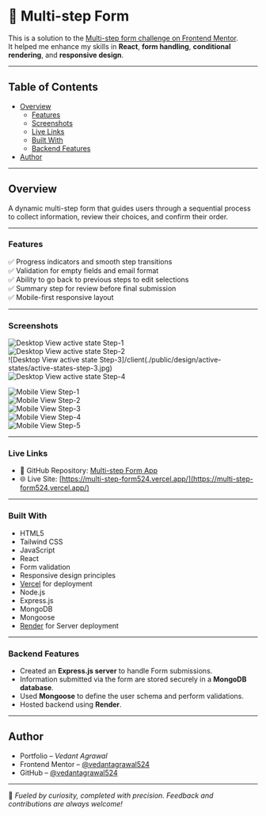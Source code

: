 # 📝 Multi-step Form

This is a solution to the [Multi-step form challenge on Frontend Mentor](https://www.frontendmentor.io/challenges/multistep-form-YVAnSdqQBJ).  
It helped me enhance my skills in **React**, **form handling**, **conditional rendering**, and **responsive design**.

---

## Table of Contents

- [Overview](#overview)  
  - [Features](#features)  
  - [Screenshots](#screenshots)  
  - [Live Links](#live-links)  
  - [Built With](#built-with)
  - [Backend Features](#backend-features)
- [Author](#author)  

---

## Overview

A dynamic multi-step form that guides users through a sequential process to collect information, review their choices, and confirm their order.

---

### Features

✅ Progress indicators and smooth step transitions  
✅ Validation for empty fields and email format  
✅ Ability to go back to previous steps to edit selections  
✅ Summary step for review before final submission  
✅ Mobile-first responsive layout  

---

### Screenshots

![Desktop View active state Step-1](./client/public/design/active-states/active-states-step-1.jpg)  
![Desktop View active state  Step-2](./client/public/design/active-states/active-states-step-2.jpg)  
![Desktop View active state  Step-3]/client(./public/design/active-states/active-states-step-3.jpg)  
![Desktop View active state  Step-4](./client/public/design/active-states/active-states-step-4.jpg)

![Mobile View Step-1](./client/public/design/mobile/mobile-design-step-1.jpg)  
![Mobile View Step-2](./client/public/design/mobile/mobile-design-step-2-yearly.jpg)  
![Mobile View Step-3](./client/public/design/mobile/mobile-design-step-3-yearly.jpg)  
![Mobile View Step-4](./client/public/design/mobile/mobile-design-step-4-yearly.jpg)  
![Mobile View Step-5](./client/public/design/mobile/mobile-design-step-5.jpg)  

---

### Live Links

- 📁 GitHub Repository: [Multi-step Form App](https://github.com/vedantagrawal524/multi-step-form)  
- 🌐 Live Site: [https://multi-step-form524.vercel.app/](https://multi-step-form524.vercel.app/)

---

### Built With

- HTML5  
- Tailwind CSS  
- JavaScript  
- React  
- Form validation  
- Responsive design principles  
- [Vercel](https://vercel.com/) for deployment
- Node.js
- Express.js
- MongoDB
- Mongoose
- [Render](https://render.com/) for Server deployment  

---

### Backend Features

- Created an **Express.js server** to handle Form submissions.
- Information submitted via the form are stored securely in a **MongoDB database**.
- Used **Mongoose** to define the user schema and perform validations.
- Hosted backend using **Render**.

---

## Author

- Portfolio – _Vedant Agrawal_  
- Frontend Mentor – [@vedantagrawal524](https://www.frontendmentor.io/profile/vedantagrawal524)  
- GitHub – [@vedantagrawal524](https://github.com/vedantagrawal524)

---

🧠 _Fueled by curiosity, completed with precision. Feedback and contributions are always welcome!_
